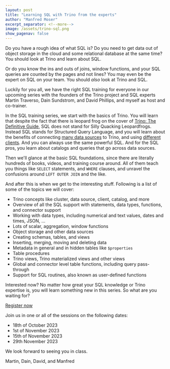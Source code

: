 ```yaml
---
layout: post
title: "Learning SQL with Trino from the experts"
author: "Manfred Moser"
excerpt_separator: <!--more-->
image: /assets/trino-sql.png
show_pagenav: false
---
```


Do you have a rough idea of what SQL is? Do you need to get data out of object
storage in the cloud and some relational database at the same time? You should
look at Trino and learn about SQL.

Or do you know the ins and outs of joins, window functions, and your SQL
queries are counted by the pages and not lines? You may even be the expert on SQL on
your team. You should *also* look at Trino and SQL.

Luckily for you all, we have the right SQL training for everyone in our upcoming
series with the founders of the Trino project and SQL experts Martin Traverso,
Dain Sundstrom, and David Phillips, and myself as host and co-trainer.

<!--more-->

In the SQL training series, we start with the basics of Trino. You will learn
that despite the fact that there is leopard frog on the cover of [Trino: The
Definitive Guide]({{site.baserurl}}/trino-the-definitive-guide.html), SQL does
not stand for Silly Quacking Leopardfrogs. Instead SQL stands for Structured
Query Language, and you will learn about the benefits of connecting [many
data sources]({{site_url}}/ecosystem.html#data-sources) to Trino, and using
[different clients]({{site_url}}/ecosystem.html#clients). And you can always use
the same powerful SQL. And for the SQL pros, you learn about catalogs and
queries that go across data sources.

Then we'll glance at the basic SQL foundations, since there are literally
hundreds of books, videos, and training course around. All of them teach you
things like `SELECT` statements, and `WHERE` clauses, and unravel the confusions
around `LEFT OUTER JOIN` and the like.

And after this is when we get to the interesting stuff. Following is a list of
some of the topics we will cover:

* Trino concepts like cluster, data source, client, catalog, and more
* Overview of all the SQL support with statements, data types, functions, and
  connector support
* Working with data types, including numerical and text values, dates and times,
  JSON, ...
* Lots of scalar, aggregation, window functions
* Object storage and other data sources
* Creating schemas, tables, and views
* Inserting, merging, moving and deleting data
* Metadata in general and in hidden tables like `$properties`
* Table procedures
* Trino views, Trino materialized views and other views
* Global and connector level table functions, including query pass-through
* Support for SQL routines, also known as user-defined functions

Interested now? No matter how great your SQL knowledge or Trino expertise is,
you will learn something new in this series.  So what are you waiting for?

<div class="card-deck spacer-30">
    <a class="btn btn-pink" href="https://www.starburst.io/info/trino-training-series/?utm_source=trino&utm_medium=website&utm_campaign=Global-FY24-Trino-Training-Series&utm_content=1">
        Register now
    </a>
</div>
<div class="spacer-30"></div>

Join us in one or all of the sessions on the following dates:

* 18th of October 2023
* 1st of November 2023
* 15th of November 2023
* 29th November 2023

We look forward to seeing you in class.

Martin, Dain, David, and Manfred